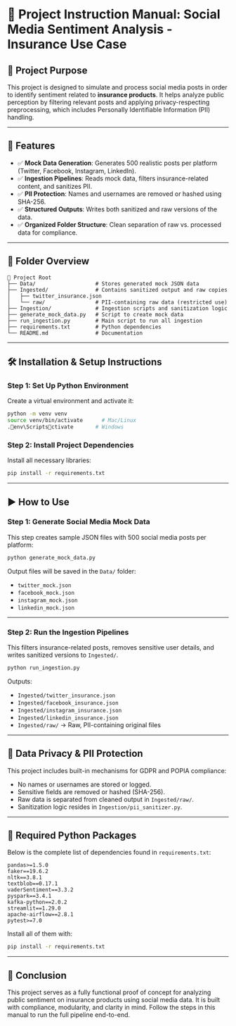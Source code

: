 
# 📘 Project Instruction Manual: Social Media Sentiment Analysis - Insurance Use Case

## 🧠 Project Purpose

This project is designed to simulate and process social media posts in order to identify sentiment related to **insurance products**. It helps analyze public perception by filtering relevant posts and applying privacy-respecting preprocessing, which includes Personally Identifiable Information (PII) handling.

---

## 🔧 Features

- ✅ **Mock Data Generation**: Generates 500 realistic posts per platform (Twitter, Facebook, Instagram, LinkedIn).
- ✅ **Ingestion Pipelines**: Reads mock data, filters insurance-related content, and sanitizes PII.
- ✅ **PII Protection**: Names and usernames are removed or hashed using SHA-256.
- ✅ **Structured Outputs**: Writes both sanitized and raw versions of the data.
- ✅ **Organized Folder Structure**: Clean separation of raw vs. processed data for compliance.

---

## 📂 Folder Overview

```
📂 Project Root
├── Data/                   # Stores generated mock JSON data
├── Ingested/               # Contains sanitized output and raw copies
│   ├── twitter_insurance.json
│   └── raw/                # PII-containing raw data (restricted use)
├── Ingestion/              # Ingestion scripts and sanitization logic
├── generate_mock_data.py   # Script to create mock data
├── run_ingestion.py        # Main script to run all ingestion
├── requirements.txt        # Python dependencies
└── README.md               # Documentation
```

---

## 🛠️ Installation & Setup Instructions

### Step 1: Set Up Python Environment

Create a virtual environment and activate it:

```bash
python -m venv venv
source venv/bin/activate      # Mac/Linux
.env\Scriptsctivate       # Windows
```

### Step 2: Install Project Dependencies

Install all necessary libraries:

```bash
pip install -r requirements.txt
```

---

## ▶️ How to Use

### Step 1: Generate Social Media Mock Data

This step creates sample JSON files with 500 social media posts per platform:

```bash
python generate_mock_data.py
```

Output files will be saved in the `Data/` folder:
- `twitter_mock.json`
- `facebook_mock.json`
- `instagram_mock.json`
- `linkedin_mock.json`

---

### Step 2: Run the Ingestion Pipelines

This filters insurance-related posts, removes sensitive user details, and writes sanitized versions to `Ingested/`.

```bash
python run_ingestion.py
```

Outputs:
- `Ingested/twitter_insurance.json`
- `Ingested/facebook_insurance.json`
- `Ingested/instagram_insurance.json`
- `Ingested/linkedin_insurance.json`
- `Ingested/raw/` → Raw, PII-containing original files

---

## 🔐 Data Privacy & PII Protection

This project includes built-in mechanisms for GDPR and POPIA compliance:

- No names or usernames are stored or logged.
- Sensitive fields are removed or hashed (SHA-256).
- Raw data is separated from cleaned output in `Ingested/raw/`.
- Sanitization logic resides in `Ingestion/pii_sanitizer.py`.

---

## 🧾 Required Python Packages

Below is the complete list of dependencies found in `requirements.txt`:

```
pandas>=1.5.0
faker==19.6.2
nltk==3.8.1
textblob==0.17.1
vaderSentiment==3.3.2
pyspark==3.4.1
kafka-python==2.0.2
streamlit==1.29.0
apache-airflow==2.8.1
pytest>=7.0
```

Install all of them with:

```bash
pip install -r requirements.txt
```

---

## 🏁 Conclusion

This project serves as a fully functional proof of concept for analyzing public sentiment on insurance products using social media data. It is built with compliance, modularity, and clarity in mind. Follow the steps in this manual to run the full pipeline end-to-end.


